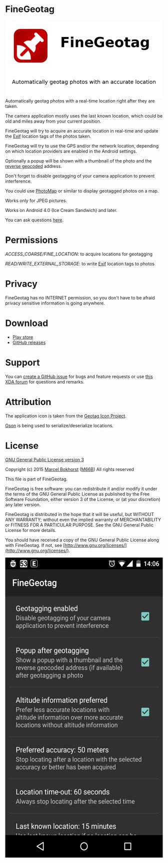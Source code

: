 # FineGeotag
<img src="play.png"/>
Automatically geotag photos with a real-time location right after they are taken.

The camera application mostly uses the last known location, which could be old and miles away from your current position.

FineGeotag will try to acquire an accurate location in real-time
and update the [Exif](http://en.wikipedia.org/wiki/Exchangeable_image_file_format) location tags of the photos taken.

FineGeotag will try to use the GPS and/or the network location, depending on which location providers are enabled in the Android settings.

Optionally a popup will be shown with a thumbnail of the photo and the [reverse geocoded](http://en.wikipedia.org/wiki/Reverse_geocoding) address.

Don't forget to disable geotagging of your camera application to prevent interference.

You could use [PhotoMap](https://play.google.com/store/apps/details?id=eu.bischofs.photomap) or similar to display geotagged photos on a map.

Works only for JPEG pictures.

Works on Android 4.0 (Ice Cream Sandwich) and later.

You can ask questions [here](http://forum.xda-developers.com/android/apps-games/20150508-fine-geotag-t3103110).

# Permissions

*ACCESS_COARSE/FINE_LOCATION*: to acquire locations for geotagging

*READ/WRITE_EXTERNAL_STORAGE*: to write [Exif](http://en.wikipedia.org/wiki/Exchangeable_image_file_format) location tags to photos

# Privacy

FineGeotag has no INTERNET permission, so you don't have to be afraid privacy sensitive information is going anywhere.

# Download

* [Play store](https://play.google.com/store/apps/details?id=eu.faircode.finegeotag)
* [GitHub releases](https://github.com/M66B/FineGeotag/releases)

# Support

You can [create a GitHub issue](https://github.com/M66B/FineGeotag/issues) for bugs and feature requests
or use [this XDA forum](http://forum.xda-developers.com/android/apps-games/20150508-fine-geotag-t3103110) for questions and remarks.

# Attribution

The application icon is taken from the [Geotag Icon Project](https://geotagicons.wordpress.com/).

[Gson](https://github.com/google/gson) is being used to serialize/deserialize locations.

# License

[GNU General Public License version 3](http://www.gnu.org/licenses/gpl.txt)

Copyright (c) 2015 [Marcel Bokhorst](http://blog.bokhorst.biz/about/)
([M66B](http://forum.xda-developers.com/member.php?u=2799345))
All rights reserved

This file is part of FineGeotag.

FineGeotag is free software: you can redistribute it and/or modify
it under the terms of the GNU General Public License as published by
the Free Software Foundation, either version 3 of the License, or
(at your discretion) any later version.

FineGeotag is distributed in the hope that it will be useful,
but WITHOUT ANY WARRANTY; without even the implied warranty of
MERCHANTABILITY or FITNESS FOR A PARTICULAR PURPOSE.  See the
GNU General Public License for more details.

You should have received a copy of the GNU General Public License
along with FineGeotag.  If not, see [http://www.gnu.org/licenses/](http://www.gnu.org/licenses/).

<img src="screenshot.png" width="540" height="960"/>
